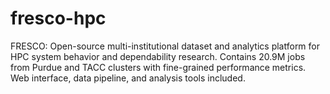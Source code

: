 # fresco-hpc
FRESCO: Open-source multi-institutional dataset and analytics platform for HPC system behavior and dependability research. Contains 20.9M jobs from Purdue and TACC clusters with fine-grained performance metrics. Web interface, data pipeline, and analysis tools included.
